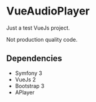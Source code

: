 VueAudioPlayer
========================

Just a test VueJs project.
 
Not production quality code.

Dependencies
--------------

- Symfony 3
- VueJs 2
- Bootstrap 3
- APlayer

